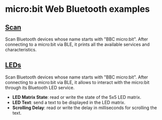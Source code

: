 # micro:bit Web Bluetooth examples

## [Scan](https://ngammarano.github.io/microbit-web-bluetooth/microbit-web-bluetooth-scan.html)
Scan Bluetooth devices whose name starts with "BBC micro:bit". After connecting to a micro:bit via BLE, it prints all the available services and characteristics.

## [LEDs](https://ngammarano.github.io/microbit-web-bluetooth/microbit-web-bluetooth-leds.html)
Scan Bluetooth devices whose name starts with "BBC micro:bit". After connecting to a micro:bit via BLE, it allows to interact with the micro:bit through its Bluetooth LED service.
* **LED Matrix State**: read or write the state of the 5x5 LED matrix.
* **LED Text**: send a text to be displayed in the LED matrix.
* **Scrolling Delay**: read or write the delay in milliseconds for scrolling the text.
